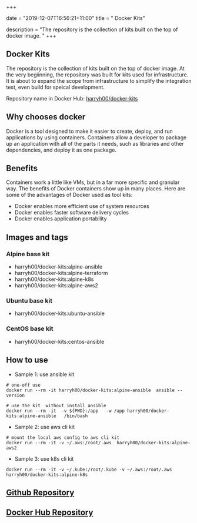 +++

date = "2019-12-07T16:56:21+11:00"
title = " Docker Kits"

description = "The repository is the collection of kits built on the top of docker image. "
+++

## Docker Kits

The repository is the collection of kits built on the top of docker image. At the very begiinning, the repository was built for kits used for infrastructure. It is about to expand the scope from infrastructure to simplify the integration test, even build for speical development.

Repository name in Docker Hub: [harryh00/docker-kits](https://hub.docker.com/r/harryh00/docker-kits)


## Why chooses docker

Docker is a tool designed to make it easier to create, deploy, and run applications by using containers. Containers allow a developer to package up an application with all of the parts it needs, such as libraries and other dependencies, and deploy it as one package. 

## Benefits

Containers work a little like VMs, but in a far more specific and granular way. The benefits of Docker containers show up in many places. Here are some of the advantages of Docker used as tool kits:

* Docker enables more efficient use of system resources
* Docker enables faster software delivery cycles
* Docker enables application portability

## Images and tags

### Alpine base kit

* harryh00/docker-kits:alpine-ansible
* harryh00/docker-kits:alpine-terraform
* harryh00/docker-kits:alpine-k8s
* harryh00/docker-kits:alpine-aws2


### Ubuntu base kit

* harryh00/docker-kits:ubuntu-ansible



### CentOS base kit

* harryh00/docker-kits:centos-ansible



## How to use

* Sample 1: use ansible kit

```
# one-off use
docker run --rm -it harryh00/docker-kits:alpine-ansible  ansible --version 

# use the kit  without install ansible
docker run --rm -it  -v ${PWD}:/app   -w /app harryh00/docker-kits:alpine-ansible   /bin/bash 

```

* Sample 2: use aws cli kit 

```
# mount the local aws config to aws cli kit 
docker run --rm -it -v ~/.aws:/root/.aws  harryh00/docker-kits:alpine-aws2
```

* Sample 3: use k8s cli kit 

```
docker run --rm -it -v ~/.kube:/root/.kube -v ~/.aws:/root/.aws  harryh00/docker-kits:alpine-k8s
```


## [Github Repository](https://github.com/harryho/docker-kits.git)

## [Docker Hub Repository](https://hub.docker.com/r/harryh00/docker-kits)
 
